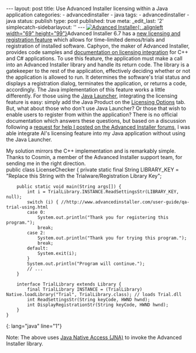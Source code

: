 --- layout: post title: Use Advanced Installer licensing within a Java application categories: - advancedinstaller - java tags: - advancedinstaller - java status: publish type: post published: true meta: \_edit\_last: \'2\' simplecatch-sidebarlayout: \'\' --- [![](http://www.caphyon.com/img/index/biglogo_ai.gif "Advanced Installer"){: .alignleft width="69" height="99"}][1]Advanced Installer 6.7 has a [new licensing and registration feature][2] which allows for time-limited demos/trials and registration of installed software. Caphyon, the maker of Advanced Installer, provides code samples and [documentation on licensing integration][3] for C++ and C# applications. To use this feature, the application must make a call into an Advanced Installer library and handle its return code. The library is a gatekeeper to the rest of the application, effectively deciding whether or not the application is allowed to run. It determines the software\'s trial status and displays a registration dialog, terminates the application, or returns a code, accordingly. The Java implementation of this feature works a little differently. For those using the [Java Launcher][4], integrating the licensing feature is easy: simply add the Java Product on the [Licensing Options][5] tab. But, what about those who don\'t use Java Launcher? Or those that wish to enable users to register from within the application? There is no official documentation which answers these questions, but based on a discussion following a [request for help I posted on the Advanced Installer forums][6], I was able integrate AI\'s licensing feature into my Java application without using the Java Launcher.<!--more-->

 My solution mirrors the C++ implementation and is remarkably simple. Thanks to Cosmin, a member of the Advanced Installer support team, for sending me in the right direction.     
    public class LicenseChecker {
        private static final String LIBRARY_KEY = "Replace this String with the Trialware/Registration Library Key";
    
        public static void main(String args[]) {
            int i = TrialLibrary.INSTANCE.ReadSettingsStr(LIBRARY_KEY, null);
            switch (i) { //http://www.advancedinstaller.com/user-guide/qa-trial-using.html
            case 0:
                System.out.println("Thank you for registering this program.");
                break;
            case 2:
                System.out.println("Thank you for trying this program.");
                break;
            default:
                System.exit(i);
            }
            System.out.println("Program will continue.");
            // ...
        }
    
        interface TrialLibrary extends Library {
            final TrialLibrary INSTANCE = (TrialLibrary) Native.loadLibrary("Trial", TrialLibrary.class); // loads Trial.dll
            int ReadSettingsStr(String keyCode, HWND hwnd);
            int DisplayRegistrationStr(String keyCode, HWND hwnd);
        }
    }
{: lang="java" line="1"}

 Note: The above uses [Java Native Access (JNA)][7] to invoke the Advanced Installer library. 

[1]: http://www.advancedinstaller.com/
[2]: http://www.advancedinstaller.com/user-guide/licensing.html
[3]: http://www.advancedinstaller.com/user-guide/qat-trial.html
[4]: http://www.advancedinstaller.com/user-guide/native-java-launcher.html
[5]: http://www.advancedinstaller.com/user-guide/licensing-settings.html
[6]: http://www.advancedinstaller.com/forums/viewtopic.php?f=2&t=8538
[7]: https://jna.dev.java.net/
